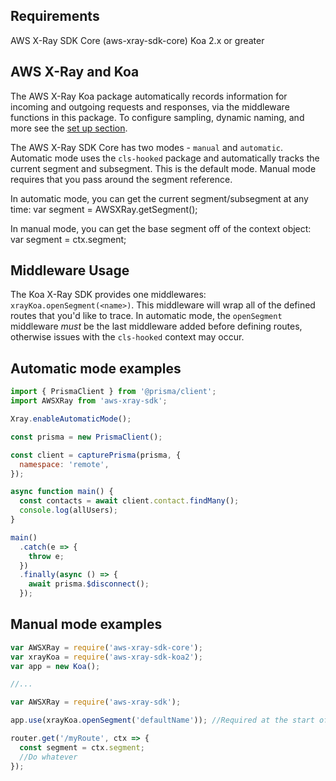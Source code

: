 ## Requirements

AWS X-Ray SDK Core (aws-xray-sdk-core)
Koa 2.x or greater

## AWS X-Ray and Koa

The AWS X-Ray Koa package automatically records information for incoming and outgoing
requests and responses, via the middleware functions in this package. To configure sampling,
dynamic naming, and more see the [set up section](https://github.com/aws/aws-xray-sdk-node/tree/master/packages/core#setup).

The AWS X-Ray SDK Core has two modes - `manual` and `automatic`.
Automatic mode uses the `cls-hooked` package and automatically
tracks the current segment and subsegment. This is the default mode.
Manual mode requires that you pass around the segment reference.

In automatic mode, you can get the current segment/subsegment at any time:
var segment = AWSXRay.getSegment();

In manual mode, you can get the base segment off of the context object:
var segment = ctx.segment;

## Middleware Usage

The Koa X-Ray SDK provides one middlewares: `xrayKoa.openSegment(<name>)`.
This middleware will wrap all of the defined routes that you'd like to trace.
In automatic mode, the `openSegment` middleware _must_ be the last middleware added
before defining routes, otherwise issues with the `cls-hooked`
context may occur.

## Automatic mode examples

```js
import { PrismaClient } from '@prisma/client';
import AWSXRay from 'aws-xray-sdk';

Xray.enableAutomaticMode();

const prisma = new PrismaClient();

const client = capturePrisma(prisma, {
  namespace: 'remote',
});

async function main() {
  const contacts = await client.contact.findMany();
  console.log(allUsers);
}

main()
  .catch(e => {
    throw e;
  })
  .finally(async () => {
    await prisma.$disconnect();
  });
```

## Manual mode examples

```js
var AWSXRay = require('aws-xray-sdk-core');
var xrayKoa = require('aws-xray-sdk-koa2');
var app = new Koa();

//...

var AWSXRay = require('aws-xray-sdk');

app.use(xrayKoa.openSegment('defaultName')); //Required at the start of your routes

router.get('/myRoute', ctx => {
  const segment = ctx.segment;
  //Do whatever
});
```
